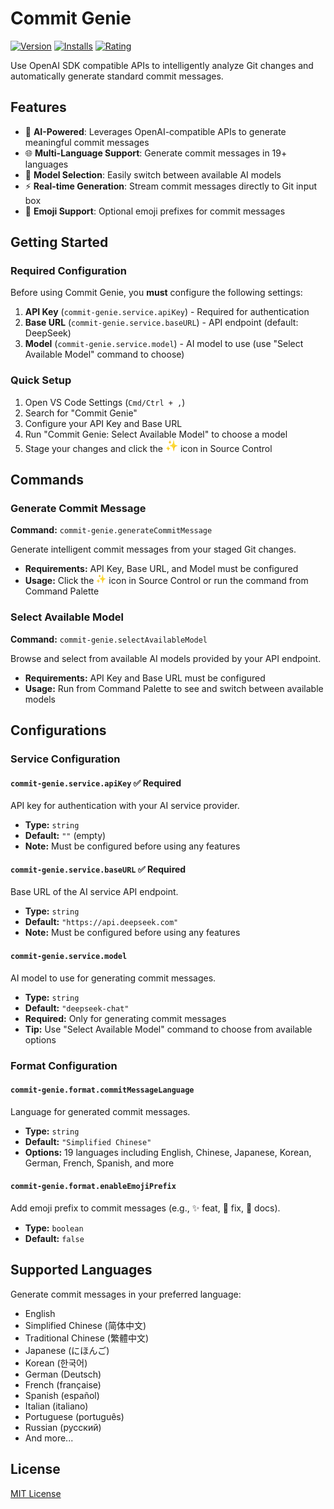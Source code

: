 # Commit Genie

[![Version](https://img.shields.io/visual-studio-marketplace/v/joygqz.commit-genie?style=flat-square&logo=visual-studio-code&label=VS%20Code%20Marketplace)](https://marketplace.visualstudio.com/items?itemName=joygqz.commit-genie)
[![Installs](https://img.shields.io/visual-studio-marketplace/i/joygqz.commit-genie?style=flat-square)](https://marketplace.visualstudio.com/items?itemName=joygqz.commit-genie)
[![Rating](https://img.shields.io/visual-studio-marketplace/r/joygqz.commit-genie?style=flat-square)](https://marketplace.visualstudio.com/items?itemName=joygqz.commit-genie)

Use OpenAI SDK compatible APIs to intelligently analyze Git changes and automatically generate standard commit messages.

## Features

- 🤖 **AI-Powered**: Leverages OpenAI-compatible APIs to generate meaningful commit messages
- 🌐 **Multi-Language Support**: Generate commit messages in 19+ languages
- 🔄 **Model Selection**: Easily switch between available AI models
- ⚡ **Real-time Generation**: Stream commit messages directly to Git input box
- 🎨 **Emoji Support**: Optional emoji prefixes for commit messages

## Getting Started

### Required Configuration

Before using Commit Genie, you **must** configure the following settings:

1. **API Key** (`commit-genie.service.apiKey`) - Required for authentication
2. **Base URL** (`commit-genie.service.baseURL`) - API endpoint (default: DeepSeek)
3. **Model** (`commit-genie.service.model`) - AI model to use (use "Select Available Model" command to choose)

### Quick Setup

1. Open VS Code Settings (`Cmd/Ctrl + ,`)
2. Search for "Commit Genie"
3. Configure your API Key and Base URL
4. Run "Commit Genie: Select Available Model" to choose a model
5. Stage your changes and click the <img src="images/logo.png" width="20" height="20" /> icon in Source Control

## Commands

### Generate Commit Message

**Command:** `commit-genie.generateCommitMessage`

Generate intelligent commit messages from your staged Git changes.

- **Requirements:** API Key, Base URL, and Model must be configured
- **Usage:** Click the <img src="images/logo.png" width="16" height="16" /> icon in Source Control or run the command from Command Palette

### Select Available Model

**Command:** `commit-genie.selectAvailableModel`

Browse and select from available AI models provided by your API endpoint.

- **Requirements:** API Key and Base URL must be configured
- **Usage:** Run from Command Palette to see and switch between available models

## Configurations

### Service Configuration

#### `commit-genie.service.apiKey` ✅ Required

API key for authentication with your AI service provider.

- **Type:** `string`
- **Default:** `""` (empty)
- **Note:** Must be configured before using any features

#### `commit-genie.service.baseURL` ✅ Required

Base URL of the AI service API endpoint.

- **Type:** `string`
- **Default:** `"https://api.deepseek.com"`
- **Note:** Must be configured before using any features

#### `commit-genie.service.model`

AI model to use for generating commit messages.

- **Type:** `string`
- **Default:** `"deepseek-chat"`
- **Required:** Only for generating commit messages
- **Tip:** Use "Select Available Model" command to choose from available options

### Format Configuration

#### `commit-genie.format.commitMessageLanguage`

Language for generated commit messages.

- **Type:** `string`
- **Default:** `"Simplified Chinese"`
- **Options:** 19 languages including English, Chinese, Japanese, Korean, German, French, Spanish, and more

#### `commit-genie.format.enableEmojiPrefix`

Add emoji prefix to commit messages (e.g., ✨ feat, 🐛 fix, 📝 docs).

- **Type:** `boolean`
- **Default:** `false`

## Supported Languages

Generate commit messages in your preferred language:

- English
- Simplified Chinese (简体中文)
- Traditional Chinese (繁體中文)
- Japanese (にほんご)
- Korean (한국어)
- German (Deutsch)
- French (française)
- Spanish (español)
- Italian (italiano)
- Portuguese (português)
- Russian (русский)
- And more...

## License

[MIT License](LICENSE)
